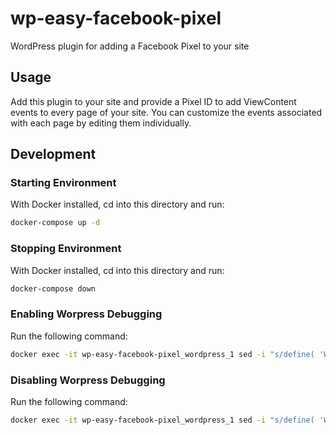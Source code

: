 # wp-easy-facebook-pixel

WordPress plugin for adding a Facebook Pixel to your site

## Usage

Add this plugin to your site and provide a Pixel ID to add ViewContent events to every page of your site.
You can customize the events associated with each page by editing them individually.

## Development

### Starting Environment

With Docker installed, cd into this directory and run:

```bash
docker-compose up -d
```

### Stopping Environment

With Docker installed, cd into this directory and run:

```bash
docker-compose down
```

### Enabling Worpress Debugging

Run the following command:

```bash
docker exec -it wp-easy-facebook-pixel_wordpress_1 sed -i "s/define( 'WP_DEBUG', false );/define( 'WP_DEBUG', true );/" /var/www/html/wp-config.php
```

### Disabling Worpress Debugging

Run the following command:

```bash
docker exec -it wp-easy-facebook-pixel_wordpress_1 sed -i "s/define( 'WP_DEBUG', true );/define( 'WP_DEBUG', false );/" /var/www/html/wp-config.php
```
